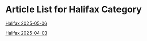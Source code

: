 # Article List for Halifax Category

[Halifax 2025-05-06](gn_halifax_2025-05-06.md)

[Halifax 2025-04-03](gn_halifax_2025-04-03.md)


